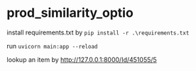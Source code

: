 # prod_similarity_optio

install requirements.txt by ```pip install -r .\requirements.txt```

run ```uvicorn main:app --reload```    

lookup an item by http://127.0.0.1:8000/Id/451055/5

